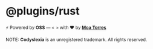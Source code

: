 # @plugins/rust

<sub>⚡️ Powered by **OSS** — `< >` with ❤️ by [**Moa Torres**](https://github.com/moatorres)</sub>

<sub>NOTE: **Codyslexia** is an unregistered trademark. All rights reserved.</sub>
